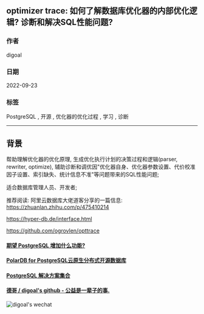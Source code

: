 ## optimizer trace: 如何了解数据库优化器的内部优化逻辑? 诊断和解决SQL性能问题?     
                
### 作者                
digoal                
                
### 日期                
2022-09-23               
                
### 标签                
PostgreSQL , 开源 , 优化器的优化过程 , 学习 , 诊断      
         
----                
                
## 背景      
    
帮助理解优化器的优化原理, 生成优化执行计划的决策过程和逻辑(parser, rewriter, optimize), 辅助诊断和调优因"优化器自身、优化器参数设置、代价校准因子设置、索引缺失、统计信息不准"等问题带来的SQL性能问题;     
    
适合数据库管理人员、开发者;     
    
推荐阅读: 阿里云数据库大佬道客分享的一篇信息: https://zhuanlan.zhihu.com/p/475410214    
    
https://hyper-db.de/interface.html    
    
https://github.com/ogrovlen/opttrace    
    
      
  
#### [期望 PostgreSQL 增加什么功能?](https://github.com/digoal/blog/issues/76 "269ac3d1c492e938c0191101c7238216")
  
  
#### [PolarDB for PostgreSQL云原生分布式开源数据库](https://github.com/ApsaraDB/PolarDB-for-PostgreSQL "57258f76c37864c6e6d23383d05714ea")
  
  
#### [PostgreSQL 解决方案集合](https://yq.aliyun.com/topic/118 "40cff096e9ed7122c512b35d8561d9c8")
  
  
#### [德哥 / digoal's github - 公益是一辈子的事.](https://github.com/digoal/blog/blob/master/README.md "22709685feb7cab07d30f30387f0a9ae")
  
  
![digoal's wechat](../pic/digoal_weixin.jpg "f7ad92eeba24523fd47a6e1a0e691b59")
  
